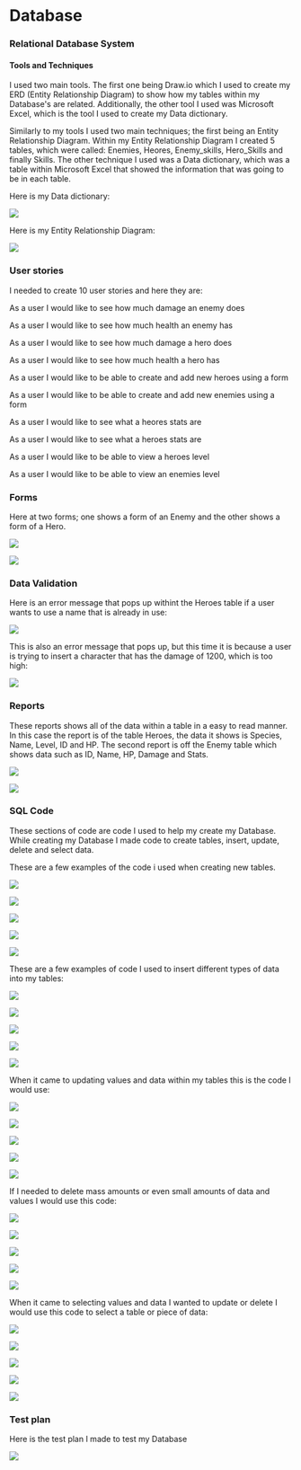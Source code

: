 # Database

### Relational Database System

#### Tools and Techniques
I used two main tools. The first one being Draw.io which I used to create my ERD (Entity Relationship Diagram) to show how my tables within my Database's are related. Additionally, the other tool I used was Microsoft Excel, which is the tool I used to create my Data dictionary.

Similarly to my tools I used two main techniques; the first being an Entity Relationship Diagram. Within my Entity Relationship Diagram I created 5 tables, which were called: Enemies, Heores, Enemy_skills, Hero_Skills and finally Skills. The other technique I used was a Data dictionary, which was a table within Microsoft Excel that showed the information that was going to be in each table.

Here is my Data dictionary:

![](https://gyazo.com/805ba589dc7f2a0b6f02daa0deeaabba.png)


Here is my Entity Relationship Diagram:

![](https://gyazo.com/6d11585373bece5d1ef3f1edbb543899.png)

### User stories
I needed to create 10 user stories and here they are:

As a user I would like to see how much damage an enemy does

As a user I would like to see how much health an enemy has

As a user I would like to see how much damage a hero does

As a user I would like to see how much health a hero has

As a user I would like to be able to create and add new heroes using a form

As a user I would like to be able to create and add new enemies using a form

As a user I would like to see what a heores stats are

As a user I would like to see what a heroes stats are

As a user I would like to be able to view a heroes level

As a user I would like to be able to view an enemies level


### Forms
Here at two forms; one shows a form of an Enemy and the other shows a form of a Hero.

![](https://gyazo.com/dd1b3dbbd3590b36668bb27037903e23.png)

![](https://gyazo.com/475996880b81a422ea519eddbf2b5b4b.png)

### Data Validation
Here is an error message that pops up withint the Heroes table if a user wants to use a name that is already in use:

![](https://gyazo.com/0332d640292aae23cdcddcc42c6a866d.png)

This is also an error message that pops up, but this time it is because a user is trying to insert a character that has the damage of 1200, which is too high:

![](https://gyazo.com/db7472363652caeb49c116c0000ac626.png)

### Reports
These reports shows all of the data within a table in a easy to read manner. In this case the report is of the table Heroes, the data it shows is Species, Name, Level, ID and HP. The second report is off the Enemy table which shows data such as ID, Name, HP, Damage and Stats.


![](https://gyazo.com/4aeefa745239953f6605f010122cb5eb.png)

![](https://gyazo.com/6882f39f50248c041f8a5da7c3468adf.png)

### SQL Code
These sections of code are code I used to help my create my Database. While creating my Database I made code to create tables, insert, update, delete and select data.

These are a few examples of the code i used when creating new tables.

![](https://gyazo.com/1b7f4ec42584c55b6ee2975fca20848c.png)

![](https://gyazo.com/5438ed0edb1cad57e87b979b94ddd446.png)

![](https://gyazo.com/76f38c78107dc9df0d223f1a3471336a.png)

![](https://gyazo.com/fe7384a90017553cc8e2268bdb0804bb.png)

![](https://gyazo.com/19e2d500a6f2110540f25ecd4c735dea.png)

These are a few examples of code I used to insert different types of data into my tables:

![](https://gyazo.com/9f256e6fdc77c4917e0d1ac46b8b6412.png)

![](https://gyazo.com/eac60014082d73832157c6d3ed0fd80c.png)

![](https://gyazo.com/7c695b3320c12eb09364eaf27aebb769.png)

![](https://gyazo.com/4a764bafc5d80eaceb4de023c5cf8965.png)

![](https://gyazo.com/72ce94ce6085342ef5369512142eecd0.png)

When it came to updating values and data within my tables this is the code I would use:

![](https://gyazo.com/20ab24c40d70cd2cc138fb57a20ce6e3.png)

![](https://gyazo.com/d42dbe0b6937b0f9662a0c0bd49489f3.png)

![](https://gyazo.com/440544d6095b878b979c6d190c53be35.png)

![](https://gyazo.com/14722ad06884abf25f6d9d24dbed6450.png)

![](https://gyazo.com/e0f39efe17596bac3fc4ecd828444c54.png)

If I needed to delete mass amounts or even small amounts of data and values I would use this code:

![](https://gyazo.com/7fc91f11031ba6c7744558bb59fc1e39.png)

![](https://gyazo.com/47658eafc58028acfdceb61b65f7e78d.png)

![](https://gyazo.com/7daff3bff328f933e27ce34420941bcf.png)

![](https://gyazo.com/7d09ff35f134535c6379d87a44a56758.png)

![](https://gyazo.com/a750705b55ca0664d966ef4b0710c79b.png)

When it came to selecting values and data I wanted to update or delete I would use this code to select a table or piece of data:

![](https://gyazo.com/bd6d331d5ebbeff7298e3cd5be72fcca.png)

![](https://gyazo.com/e8e9d10e41b1a7a442e8afe1077b66aa.png)

![](https://gyazo.com/5aa97b786c3eaa5822bbd3a30d7161cb.png)

![](https://gyazo.com/45727a9e7f986f62238cc717b64cb725.png)

![](https://gyazo.com/1e82301da2e4711b85d9767a153af5cd.png)

### Test plan
Here is the test plan I made to test my Database

![](https://gyazo.com/92044f48401dd3c59b7798b147eeab2a.png)

					
					
					

